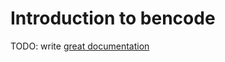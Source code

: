 # Introduction to bencode

TODO: write [great documentation](http://jacobian.org/writing/what-to-write/)
